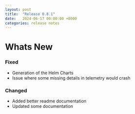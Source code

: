 ```yaml
---
layout: post
title:  "Release 0.8.1"
date:   2024-06-17 00:00:00 +0000
categories: release notes
---
```


# Whats New

### Fixed

- Generation of the Helm Charts
- Issue where some missing details in telemetry would crash

### Changed

- Added better readme documentation
- Updated some documentation


